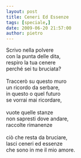 ```yaml
---
layout: post
title: Ceneri Ed Essenze
tags: [speciale,]
date: 2009-06-20 21:57:00
author: pietro
---
```

Scrivo nella polvere<br/>con la punta delle dita,<br/>respiro la tua cenere<br/>perché sei tu bruciata?<br/><br/>Traccerò su questo muro<br/>un ricordo da serbare,<br/>in questo o quel futuro<br/>se vorrai mai ricordare,<br/><br/>vuote quelle stanze<br/>non sapresti dove andare,<br/>raccolte rimanenze<br/><br/>ciò che resta da bruciare,<br/>lasci ceneri ed essenze<br/>che sono in me il mio amore.

